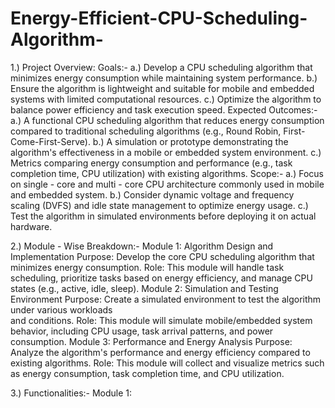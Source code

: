 # Energy-Efficient-CPU-Scheduling-Algorithm-

1.) Project Overview:
    Goals:- 
    a.) Develop a CPU scheduling algorithm that minimizes energy consumption while maintaining          system performance.
    b.) Ensure the algorithm is lightweight and suitable for mobile and embedded systems with 
        limited computational resources.
    c.) Optimize the algorithm to balance power efficiency and task execution speed.
    Expected Outcomes:-
    a.) A functional CPU scheduling algorithm that reduces energy consumption compared to               traditional scheduling algorithms (e.g., Round Robin, First-Come-First-Serve).
    b.) A simulation or prototype demonstrating the algorithm's effectiveness in a mobile or 
        embedded system environment.
    c.) Metrics comparing energy consumption and performance (e.g., task completion time, CPU 
        utilization) with existing algorithms.
    Scope:-
    a.) Focus on single - core and multi - core CPU architecture commonly used in mobile and            embedded system.
    b.) Consider dynamic voltage and frequency scaling (DVFS) and idle state management to 
        optimize energy usage.
    c.) Test the algorithm in simulated environments before deploying it on actual hardware.

2.) Module - Wise Breakdown:- 
    Module 1: Algorithm Design and Implementation
        Purpose: Develop the core CPU scheduling algorithm that minimizes energy consumption.
        Role: This module will handle task scheduling, prioritize tasks based on energy 
        efficiency, and manage CPU states (e.g., active, idle, sleep).
    Module 2: Simulation and Testing Environment
        Purpose: Create a simulated environment to test the algorithm under various workloads  
        and conditions.
        Role: This module will simulate mobile/embedded system behavior, including CPU usage,           task arrival patterns, and power consumption.
    Module 3: Performance and Energy Analysis
       Purpose: Analyze the algorithm's performance and energy efficiency compared to existing
       algorithms.
       Role: This module will collect and visualize metrics such as energy consumption, task 
       completion time, and CPU utilization.

 3.) Functionalities:-
     Module 1:
